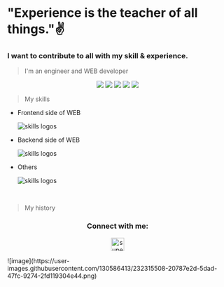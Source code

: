 <h1 align="left">"Experience is the teacher of all things."✌</h1>
<h3 align="left">I want to contribute to all with my skill & experience.</h3>

> I'm an engineer and WEB developer
<div align="center">
 <img src="https://github-readme-stats.vercel.app/api?username=superbaby81230&show_icons=true&count_private=true"/>
 <img src="https://github-readme-stats.vercel.app/api/top-langs/?username=superbaby81230&layout=compact&count-private=true"/>
 <img src="http://github-profile-summary-cards.vercel.app/api/cards/profile-details?username=superbaby81230&theme=github"/>
 <img src="http://github-readme-streak-stats.herokuapp.com?user=superbaby81230&theme=github&hide_border=true"/>
 <img src="https://github-profile-summary-cards.vercel.app/api/cards/most-commit-language?username=superbaby81230&theme=github"/>
 </div>

> My skills
<ul>
<li>
 <p>Frontend side of WEB</p>
 <img style="display: block;" src="https://skillicons.dev/icons?i=html,css,sass,js,jquery,ts,react,redux,bootstrap,tailwind" alt="skills logos" />
 </li>
 <li>
 <p>Backend side of WEB</p>
 <img style="display: block;" src="https://skillicons.dev/icons?i=php,laravel,django,mysql,sqlite,mongodb,nodejs,express,sequelize" alt="skills logos" />
 </li>
 <li>
 <p>Others</p>
 <img style="display: block;" src="https://skillicons.dev/icons?i=nginx,git,github,postman,vscode,stackoverflow,matlab,py" alt="skills logos" />
 </li>
</ul>
<br>
 
> My history

<h3 align="center">Connect with me:</h3>
<p align="center">
<a href="superbaby81230@gmail.com" target="blank"><img align="center" src="https://upload.wikimedia.org/wikipedia/commons/7/7e/Gmail_icon_%282020%29.svg" alt="superbaby_dev" height="30" width="30" /></a>
</p> 
<!---
superbaby81230/superbaby81230 is a ✨ special ✨ repository because its `README.md` (this file) appears on your GitHub profile.
You can click the Preview link to take a look at your changes.
--->
![image](https://user-images.githubusercontent.com/130586413/232315508-20787e2d-5dad-47fc-9274-2fd119304e44.png)
